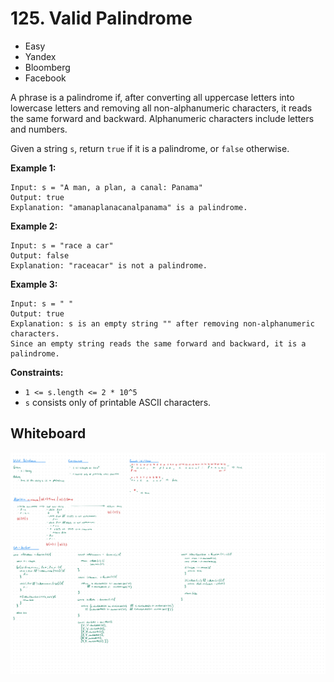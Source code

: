 # 125. Valid Palindrome
- Easy
- Yandex
- Bloomberg
- Facebook

A phrase is a palindrome if, after converting all uppercase letters into
lowercase letters and removing all non-alphanumeric characters, it reads the
same forward and backward. Alphanumeric characters include letters and numbers.

Given a string `s`, return `true` if it is a palindrome, or `false` otherwise.

**Example 1:**
```
Input: s = "A man, a plan, a canal: Panama"
Output: true
Explanation: "amanaplanacanalpanama" is a palindrome.
```

**Example 2:**
```
Input: s = "race a car"
Output: false
Explanation: "raceacar" is not a palindrome.
```

**Example 3:**
```
Input: s = " "
Output: true
Explanation: s is an empty string "" after removing non-alphanumeric characters.
Since an empty string reads the same forward and backward, it is a palindrome.
```

**Constraints:**
- `1 <= s.length <= 2 * 10^5`
- `s` consists only of printable ASCII characters.

## Whiteboard
![Whiteboard Image][whiteboard-image]

<!-- Refs -->
[whiteboard-image]: whiteboard.jpg
